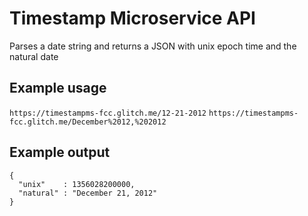 # Timestamp Microservice API

Parses a date string and returns a JSON with unix epoch time and the natural date

## Example usage

`https://timestampms-fcc.glitch.me/12-21-2012`
`https://timestampms-fcc.glitch.me/December%2012,%202012`

## Example output
```
{
  "unix"    : 1356028200000,
  "natural" : "December 21, 2012"
}
```
